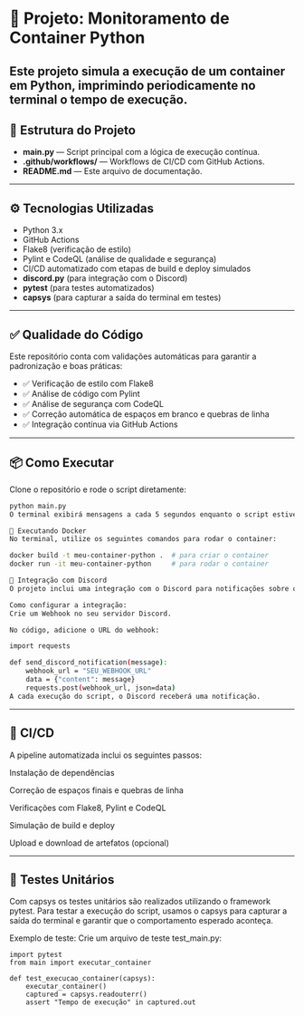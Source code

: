 # 🚀 Projeto: Monitoramento de Container Python

Este projeto simula a execução de um container em Python, imprimindo periodicamente no terminal o tempo de execução.
---
## 📁 Estrutura do Projeto

- **main.py** — Script principal com a lógica de execução contínua.
- **.github/workflows/** — Workflows de CI/CD com GitHub Actions.
- **README.md** — Este arquivo de documentação.
---
## ⚙️ Tecnologias Utilizadas

- Python 3.x
- GitHub Actions
- Flake8 (verificação de estilo)
- Pylint e CodeQL (análise de qualidade e segurança)
- CI/CD automatizado com etapas de build e deploy simulados
- **discord.py** (para integração com o Discord)
- **pytest** (para testes automatizados)
- **capsys** (para capturar a saída do terminal em testes)
---
## ✅ Qualidade do Código

Este repositório conta com validações automáticas para garantir a padronização e boas práticas:

- ✅ Verificação de estilo com Flake8
- ✅ Análise de código com Pylint
- ✅ Análise de segurança com CodeQL
- ✅ Correção automática de espaços em branco e quebras de linha
- ✅ Integração contínua via GitHub Actions
---
## 📦 Como Executar

Clone o repositório e rode o script diretamente:

```bash
python main.py
O terminal exibirá mensagens a cada 5 segundos enquanto o script estiver em execução. Para interromper, basta pressionar Ctrl+C.

🚢 Executando Docker
No terminal, utilize os seguintes comandos para rodar o container:

docker build -t meu-container-python .  # para criar o container
docker run -it meu-container-python     # para rodar o container

🔗 Integração com Discord
O projeto inclui uma integração com o Discord para notificações sobre o status do container. Quando o container for executado, o script envia uma mensagem ao canal do Discord configurado.

Como configurar a integração:
Crie um Webhook no seu servidor Discord.

No código, adicione o URL do webhook:

import requests

def send_discord_notification(message):
    webhook_url = "SEU_WEBHOOK_URL"
    data = {"content": message}
    requests.post(webhook_url, json=data)
A cada execução do script, o Discord receberá uma notificação.
```
---
## 📂 CI/CD
A pipeline automatizada inclui os seguintes passos:

Instalação de dependências

Correção de espaços finais e quebras de linha

Verificações com Flake8, Pylint e CodeQL

Simulação de build e deploy

Upload e download de artefatos (opcional)

---

## 🧪 Testes Unitários
Com capsys os testes unitários são realizados utilizando o framework pytest. Para testar a execução do script, usamos o capsys para capturar a saída do terminal e garantir que o comportamento esperado aconteça.

Exemplo de teste:
Crie um arquivo de teste test_main.py:
```
import pytest
from main import executar_container

def test_execucao_container(capsys):
    executar_container()      
    captured = capsys.readouterr()
    assert "Tempo de execução" in captured.out
```